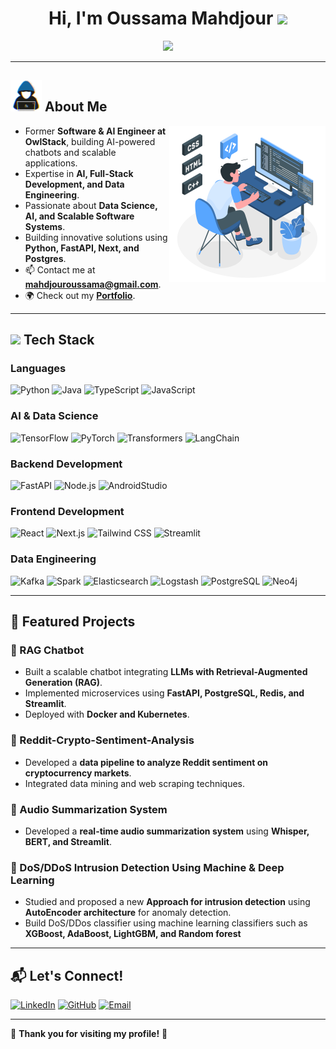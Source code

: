 <h1 align="center"><b>Hi, I'm Oussama Mahdjour </b><img src="https://media.giphy.com/media/hvRJCLFzcasrR4ia7z/giphy.gif" width="35"></h1>

<p align="center">
  <img src="https://readme-typing-svg.herokuapp.com?font=Time+New+Roman&color=cyan&size=25&center=true&vCenter=true&width=600&height=100&lines=Welcome+to+my+GitHub+space!;Software+%26+AI+Engineer;Passionate+about+Technology+and+Innovation;Building+AI+%26+Data+Pipelines">
</p>

---

## <picture><img src = "./about_me.gif" width = 50px></picture> **About Me**

<picture>
  <img align="right" alt="Coding" src="./programming.svg" width=250px>
</picture>

- Former **Software & AI Engineer at OwlStack**, building AI-powered chatbots and scalable applications.
- Expertise in **AI, Full-Stack Development, and Data Engineering**.
- Passionate about **Data Science, AI, and Scalable Software Systems**.
- Building innovative solutions using **Python, FastAPI, Next, and Postgres**.
- 📫 Contact me at **[mahdjouroussama@gmail.com](mailto:mahdjouroussama@gmail.com)**.
- 🌍 Check out my **[Portfolio](https://portfolio-oussama-mahdjours-projects.vercel.app)**.

---

## <img src="https://media2.giphy.com/media/QssGEmpkyEOhBCb7e1/giphy.gif" width="25"> **Tech Stack**

### **Languages**
![Python](https://img.shields.io/badge/Python-3776AB?style=for-the-badge&logo=python&logoColor=white)
![Java](https://img.shields.io/badge/Java-007396?style=for-the-badge&logo=java&logoColor=white)
![TypeScript](https://img.shields.io/badge/TypeScript-3178C6?style=for-the-badge&logo=typescript&logoColor=white)
![JavaScript](https://img.shields.io/badge/JavaScript-yellow?style=for-the-badge&logo=javascript&logoColor=white)

### **AI & Data Science**
![TensorFlow](https://img.shields.io/badge/TensorFlow-FF6F00?style=for-the-badge&logo=TensorFlow&logoColor=white)
![PyTorch](https://img.shields.io/badge/PyTorch-EE4C2C?style=for-the-badge&logo=PyTorch&logoColor=white)
![Transformers](https://img.shields.io/badge/HuggingFace-FFBF00?style=for-the-badge&logo=huggingface&logoColor=black)
![LangChain](https://img.shields.io/badge/LangChain-FF9900?style=for-the-badge)

### **Backend Development**
![FastAPI](https://img.shields.io/badge/FastAPI-009688?style=for-the-badge&logo=fastapi&logoColor=white)
![Node.js](https://img.shields.io/badge/NodeJS-43853D?style=for-the-badge&logo=nodejs&logoColor=white)
![AndroidStudio](https://img.shields.io/badge/AndroidStudio-85369D?style=for-the-badge&logo=AndroidStudio&logoColor=white)

### **Frontend Development**
![React](https://img.shields.io/badge/React-61DAFB?style=for-the-badge&logo=react&logoColor=black)
![Next.js](https://img.shields.io/badge/Next-050505?style=for-the-badge&logo=nextjs&logoColor=white)
![Tailwind CSS](https://img.shields.io/badge/Tailwind_CSS-38B2AC?style=for-the-badge&logo=tailwind-css&logoColor=white)
![Streamlit](https://img.shields.io/badge/streamlit-125239?style=for-the-badge&logo=streamlit&logoColor=white)

### **Data Engineering**
![Kafka](https://img.shields.io/badge/Apache_Kafka-231F20?style=for-the-badge&logo=apache-kafka&logoColor=white)
![Spark](https://img.shields.io/badge/Apache_Spark-F69839?style=for-the-badge&logo=apache-spark&logoColor=white)
![Elasticsearch](https://img.shields.io/badge/Elasticsearch-005571?style=for-the-badge&logo=elasticsearch&logoColor=white)
![Logstash](https://img.shields.io/badge/Logstash-045871?style=for-the-badge&logo=Logstash&logoColor=white)
![PostgreSQL](https://img.shields.io/badge/PostgreSQL-316192?style=for-the-badge&logo=postgresql&logoColor=white)
![Neo4j](https://img.shields.io/badge/Neo4j-008CC1?style=for-the-badge&logo=neo4j&logoColor=white)

---

## 🚀 **Featured Projects**

### **🔹 RAG Chatbot**
- Built a scalable chatbot integrating **LLMs with Retrieval-Augmented Generation (RAG)**.
- Implemented microservices using **FastAPI, PostgreSQL, Redis, and Streamlit**.
- Deployed with **Docker and Kubernetes**.

### **🔹 Reddit-Crypto-Sentiment-Analysis**
- Developed a **data pipeline to analyze Reddit sentiment on cryptocurrency markets**.
- Integrated data mining and web scraping techniques.

### **🔹 Audio Summarization System**
- Developed a **real-time audio summarization system** using **Whisper, BERT, and Streamlit**.

### **🔹 DoS/DDoS Intrusion Detection Using Machine & Deep Learning**
- Studied and proposed a new **Approach for intrusion detection** using **AutoEncoder architecture** for anomaly detection.
- Build DoS/DDos classifier using machine learning classifiers such as **XGBoost, AdaBoost, LightGBM, and Random forest**

---

## <b>📬 Let's Connect!</b>

[![LinkedIn](https://img.shields.io/badge/LinkedIn-OussamaMahdjour-0077B5?style=for-the-badge&logo=linkedin&logoColor=white)](https://linkedin.com/in/oussamamahdjour)
[![GitHub](https://img.shields.io/badge/GitHub-mahdjourOussama-101010?style=for-the-badge&logo=github&logoColor=white)](https://github.com/mahdjourOussama)
[![Email](https://img.shields.io/badge/Gmail-mahdjourOussama-D14836?style=for-the-badge&logo=gmail&logoColor=white)](mailto:mahdjouroussama@gmail.com)

---

🌟 **Thank you for visiting my profile!** 🚀
